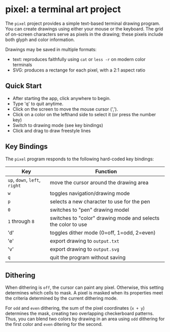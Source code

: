 # pixel: a terminal art project

The `pixel` project provides a simple text-based terminal drawing program.
You can create drawings using either your mouse or the keyboard.  The
grid of on-screen characters serve as pixels in the drawing; these
pixels include both glyph and color information.

Drawings may be saved in multiple formats:
* text: reproduces faithfully using `cat` or `less -r` on modern color terminals
* SVG: produces a rectange for each pixel, with a 2:1 aspect ratio

## Quick Start

* After starting the app, click anywhere to begin.
* Type 'q' to quit anytime.
* Click on the screen to move the mouse cursor (',').
* Click on a color on the lefthand side to select it (or press the number key)
* Switch to drawing mode (see key bindings)
* Click and drag to draw freestyle lines

## Key Bindings

The `pixel` program responds to the following hard-coded key bindings:

|Key|Function|
|----|----|
|`up`, `down`, `left`, `right`|move the cursor around the drawing area|
|`w`|toggles navigation/drawing mode|
|`p`|selects a new character to use for the pen|
|`0`|switches to "pen" drawing model|
|`1` through `8`|switches to "color" drawing mode and selects the color to use|
|'d'|toggles dither mode (0=off, 1=odd, 2=even)|
|'e'|export drawing to `output.txt`|
|'v'|export drawing to `output.svg`|
|`q`|quit the program without saving|

## Dithering

When dithering is `off`, the cursor can paint any pixel.  Otherwise,
this setting determines which cells to mask.  A pixel is masked when
its properties meet the criteria determined by the current dithering mode.

For `odd` and `even` dithering, the sum of the pixel coordinates (`x + y`)
determines the mask, creating two overlapping checkerboard patterns.
Thus, you can blend two colors by drawing in an area using `odd`
dithering for the first color and `even` ditering for the second.
